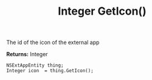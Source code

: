 ﻿---
uid: crmscript_ref_NSExtAppEntity_GetIcon
title: Integer GetIcon()
intellisense: NSExtAppEntity.GetIcon
keywords: NSExtAppEntity, GetIcon
so.topic: reference
---

The id of the icon of the external app

**Returns:** Integer


```crmscript
NSExtAppEntity thing;
Integer icon  = thing.GetIcon();
```



